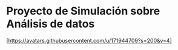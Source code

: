 # Proyecto de  Simulación sobre Análisis de datos

[https://avatars.githubusercontent.com/u/171944709?s=200&v=4]




